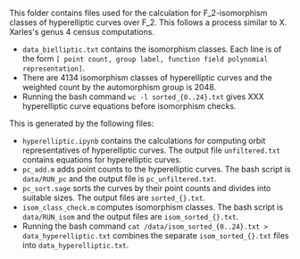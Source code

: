 This folder contains files used for the calculation for F_2-isomorphism classes of hyperelliptic curves over F_2. This follows a process similar to X. Xarles's genus 4 census computations.

- ```data_bielliptic.txt``` contains the isomorphism classes. Each line is of the form ```[ point count, group label, function field polynomial representation]```.
- There are 4134 isomorphism classes of hyperelliptic curves and the weighted count by the automorphism group is 2048.
- Running the bash command ```wc -l sorted_{0..24}.txt``` gives XXX hyperelliptic curve equations before isomorphism checks.

This is generated by the following files:

- ```hyperelliptic.ipynb``` contains the calculations for computing orbit representatives of hyperelliptic curves. The output file ```unfiltered.txt``` contains equations for hyperelliptic curves.
- ```pc_add.m``` adds point counts to the hyperelliptic curves. The bash script is ```data/RUN_pc``` and the output file is ```pc_unfiltered.txt```.
- ```pc_sort.sage``` sorts the curves by their point counts and divides into suitable sizes. The output files are ```sorted_{}.txt```.
- ```isom_class_check.m``` computes isomorphism classes. The bash script is ```data/RUN_isom``` and the output files are ```isom_sorted_{}.txt```.
- Running the bash command ```cat /data/isom_sorted_{0..24}.txt > data_hyperelliptic.txt``` combines the separate ```isom_sorted_{}.txt``` files into ```data_hyperelliptic.txt```.
